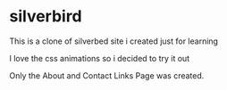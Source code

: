 # silverbird
This is a clone of silverbed site i created just for learning 

I love the css animations so i decided to try it out 


Only the About and  Contact Links Page was created.
